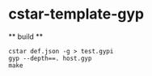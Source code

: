 # cstar-template-gyp

** build **
```
cstar def.json -g > test.gypi
gyp --depth==. host.gyp
make
```

